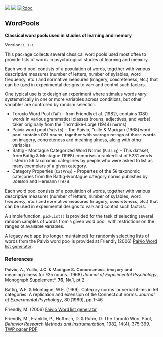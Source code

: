 [![](http://www.r-pkg.org/badges/version/WordPools)](https://cran.r-project.org/package=WordPools) [![](http://cranlogs.r-pkg.org/badges/grand-total/WordPools)](https://cran.r-project.org/package=WordPools)
[![Rdoc](http://www.rdocumentation.org/badges/version/WordPools)](http://www.rdocumentation.org/packages/WordPools) 

## WordPools

**Classical word pools used in studies of learning and memory**

Version: `1.1-1`

This package collects several classical word pools used
most often to provide lists of words in psychological
studies of learning and memory.  

Each word pool consists of a population of words, together
with various descriptive measures (number of letters,
number of syllables, word frequency, etc.) and 
normative measures (imagery, concreteness, etc.)
that can be used in experimental designs to vary
and control such factors.

One typical use is to design an experiment where stimulus words vary systematically
in one or more variables across conditions, but other variables are controlled
by random selection.  


* Toronto Word Pool (`TWP`) - from Friendly et al. (1982), contains 1080 words in various grammatical classes (nouns, adjectives, and verbs), taken originally from the Thorndike-Lorge (1944) norms)
* Paivio word pool (`Paivio`) - The Paivio, Yuille & Madigan (1968) word pool contains 925 nouns, together
  with average ratings of these words on imagery, concreteness and meaningfulness, along with other variables
* Battig - Montague Categorized Word Norms (`Battig`) - This dataset, from Battig & Montague (1968) 
  comprises a ranked list of 5231 words listed in 56 taxonomic categories by people who were asked to list as many exemplars of a given category.
* Category Properties (`CatProp`) - Properties of the 56 taxonomic categories from the Battig-Montague
category norms published by Joelson and Hermann (1978)

Each word pool consists of a population of words, together
with various descriptive measures (number of letters,
number of syllables, word frequency, etc.) and 
normative measures (imagery, concreteness, etc.)
that can be used in experimental designs to vary
and control such factors.

A simple function, `pickList()` is provided for the task of selecting several random samples
of words from a given word pool, with restrictions on the ranges of available variables.

A legacy web app (no longer maintained) for randomly selecting lists of words from the
Paivio word pool is provided at Friendly (2006)
[Paivio Word list generator](http://datavis.ca/online/paivio/).

### References

Paivio, A., Yuille, J.C. & Madigan S. Concreteness, imagery and
meaningfulness for 925 nouns. (1968)  *Journal of Experimental Psychology*,
Monograph Supplement*, **76**, No.1, pt.2.

Battig, W.F. & Montague, W.E. (1969).
    Category norms for verbal items in 56 categories: A replication and extension of the Connecticut norms. *Journal of Experimental Psychology*, 80 (1969), pp. 1-46

Friendly, M. (2006) [Paivio Word list generator](http://datavis.ca/online/paivio/)

Friendly, M., Franklin, P., Hoffman, D. & Rubin, D. The Toronto Word Pool,
*Behavior Research Methods and Instrumentation*, 1982, 14(4), 375-399.
[TWP paper PDF](http://datavis.ca/papers/twp.pdf)



